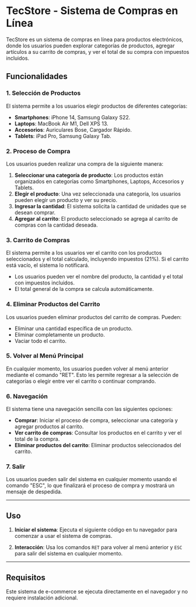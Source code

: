 # TecStore - Sistema de Compras en Línea

TecStore es un sistema de compras en línea para productos electrónicos, donde los usuarios pueden explorar categorías de productos, agregar artículos a su carrito de compras, y ver el total de su compra con impuestos incluidos.

## Funcionalidades

### 1. **Selección de Productos**
El sistema permite a los usuarios elegir productos de diferentes categorías:

- **Smartphones**: iPhone 14, Samsung Galaxy S22.
- **Laptops**: MacBook Air M1, Dell XPS 13.
- **Accesorios**: Auriculares Bose, Cargador Rápido.
- **Tablets**: iPad Pro, Samsung Galaxy Tab.

### 2. **Proceso de Compra**
Los usuarios pueden realizar una compra de la siguiente manera:
1. **Seleccionar una categoría de producto**: Los productos están organizados en categorías como Smartphones, Laptops, Accesorios y Tablets.
2. **Elegir el producto**: Una vez seleccionada una categoría, los usuarios pueden elegir un producto y ver su precio.
3. **Ingresar la cantidad**: El sistema solicita la cantidad de unidades que se desean comprar.
4. **Agregar al carrito**: El producto seleccionado se agrega al carrito de compras con la cantidad deseada.

### 3. **Carrito de Compras**
El sistema permite a los usuarios ver el carrito con los productos seleccionados y el total calculado, incluyendo impuestos (21%). Si el carrito está vacío, el sistema lo notificará.

- Los usuarios pueden ver el nombre del producto, la cantidad y el total con impuestos incluidos.
- El total general de la compra se calcula automáticamente.

### 4. **Eliminar Productos del Carrito**
Los usuarios pueden eliminar productos del carrito de compras. Pueden:
- Eliminar una cantidad específica de un producto.
- Eliminar completamente un producto.
- Vaciar todo el carrito.

### 5. **Volver al Menú Principal**
En cualquier momento, los usuarios pueden volver al menú anterior mediante el comando "RET". Esto les permite regresar a la selección de categorías o elegir entre ver el carrito o continuar comprando.

### 6. **Navegación**
El sistema tiene una navegación sencilla con las siguientes opciones:
- **Comprar**: Iniciar el proceso de compra, seleccionar una categoría y agregar productos al carrito.
- **Ver carrito de compras**: Consultar los productos en el carrito y ver el total de la compra.
- **Eliminar productos del carrito**: Eliminar productos seleccionados del carrito.

### 7. **Salir**
Los usuarios pueden salir del sistema en cualquier momento usando el comando "ESC", lo que finalizará el proceso de compra y mostrará un mensaje de despedida.

---

## Uso

1. **Iniciar el sistema**:
   Ejecuta el siguiente código en tu navegador para comenzar a usar el sistema de compras.

2. **Interacción**:
   Usa los comandos `RET` para volver al menú anterior y `ESC` para salir del sistema en cualquier momento.

---

## Requisitos

Este sistema de e-commerce se ejecuta directamente en el navegador y no requiere instalación adicional.

